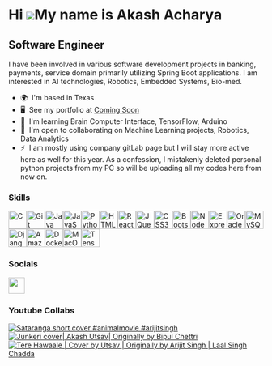 Hi ![](https://user-images.githubusercontent.com/18350557/176309783-0785949b-9127-417c-8b55-ab5a4333674e.gif)My name is Akash Acharya
=====================================================================================================================================

Software Engineer
-----------------

I have been involved in various software development projects in banking, payments, service domain primarily utilizing Spring Boot applications. I am interested in AI technologies, Robotics, Embedded Systems, Bio-med.

* 🌍  I'm based in Texas
* 🖥️  See my portfolio at [Coming Soon](http://comingsoon)
* 🧠  I'm learning Brain Computer Interface, TensorFlow, Arduino
* 🤝  I'm open to collaborating on Machine Learning projects, Robotics, Data Analytics
* ⚡  I am mostly using company gitLab page but I will stay more active here as well for this year. As a confession, I mistakenly deleted personal python projects from my PC so will be uploading all my codes here from now on.

### Skills


<p align="left">
<a href="https://docs.microsoft.com/en-us/cpp/?view=msvc-170" target="_blank" rel="noreferrer"><img src="https://raw.githubusercontent.com/danielcranney/readme-generator/main/public/icons/skills/c-colored.svg" width="36" height="36" alt="C" /></a><a href="https://git-scm.com/" target="_blank" rel="noreferrer"><img src="https://raw.githubusercontent.com/danielcranney/readme-generator/main/public/icons/skills/git-colored.svg" width="36" height="36" alt="Git" /></a><a href="https://www.oracle.com/java/" target="_blank" rel="noreferrer"><img src="https://raw.githubusercontent.com/danielcranney/readme-generator/main/public/icons/skills/java-colored.svg" width="36" height="36" alt="Java" /></a><a href="https://developer.mozilla.org/en-US/docs/Web/JavaScript" target="_blank" rel="noreferrer"><img src="https://raw.githubusercontent.com/danielcranney/readme-generator/main/public/icons/skills/javascript-colored.svg" width="36" height="36" alt="JavaScript" /></a><a href="https://www.python.org/" target="_blank" rel="noreferrer"><img src="https://raw.githubusercontent.com/danielcranney/readme-generator/main/public/icons/skills/python-colored.svg" width="36" height="36" alt="Python" /></a><a href="https://developer.mozilla.org/en-US/docs/Glossary/HTML5" target="_blank" rel="noreferrer"><img src="https://raw.githubusercontent.com/danielcranney/readme-generator/main/public/icons/skills/html5-colored.svg" width="36" height="36" alt="HTML5" /></a><a href="https://reactjs.org/" target="_blank" rel="noreferrer"><img src="https://raw.githubusercontent.com/danielcranney/readme-generator/main/public/icons/skills/react-colored.svg" width="36" height="36" alt="React" /></a><a href="https://jquery.com/" target="_blank" rel="noreferrer"><img src="https://raw.githubusercontent.com/danielcranney/readme-generator/main/public/icons/skills/jquery-colored.svg" width="36" height="36" alt="JQuery" /></a><a href="https://www.w3.org/TR/CSS/#css" target="_blank" rel="noreferrer"><img src="https://raw.githubusercontent.com/danielcranney/readme-generator/main/public/icons/skills/css3-colored.svg" width="36" height="36" alt="CSS3" /></a><a href="https://getbootstrap.com/" target="_blank" rel="noreferrer"><img src="https://raw.githubusercontent.com/danielcranney/readme-generator/main/public/icons/skills/bootstrap-colored.svg" width="36" height="36" alt="Bootstrap" /></a><a href="https://nodejs.org/en/" target="_blank" rel="noreferrer"><img src="https://raw.githubusercontent.com/danielcranney/readme-generator/main/public/icons/skills/nodejs-colored.svg" width="36" height="36" alt="NodeJS" /></a><a href="https://expressjs.com/" target="_blank" rel="noreferrer"><img src="https://raw.githubusercontent.com/danielcranney/readme-generator/main/public/icons/skills/express-colored.svg" width="36" height="36" alt="Express" /></a><a href="https://www.oracle.com/uk/index.html" target="_blank" rel="noreferrer"><img src="https://raw.githubusercontent.com/danielcranney/readme-generator/main/public/icons/skills/oracle-colored.svg" width="36" height="36" alt="Oracle" /></a><a href="https://www.mysql.com/" target="_blank" rel="noreferrer"><img src="https://raw.githubusercontent.com/danielcranney/readme-generator/main/public/icons/skills/mysql-colored.svg" width="36" height="36" alt="MySQL" /></a><a href="https://www.djangoproject.com/" target="_blank" rel="noreferrer"><img src="https://raw.githubusercontent.com/danielcranney/readme-generator/main/public/icons/skills/django-colored.svg" width="36" height="36" alt="Django" /></a><a href="https://aws.amazon.com" target="_blank" rel="noreferrer"><img src="https://raw.githubusercontent.com/danielcranney/readme-generator/main/public/icons/skills/aws-colored.svg" width="36" height="36" alt="Amazon Web Services" /></a><a href="https://www.docker.com/" target="_blank" rel="noreferrer"><img src="https://raw.githubusercontent.com/danielcranney/readme-generator/main/public/icons/skills/docker-colored.svg" width="36" height="36" alt="Docker" /></a><a href="https://apple.com" target="_blank" rel="noreferrer"><img src="https://raw.githubusercontent.com/danielcranney/readme-generator/main/public/icons/skills/macos-colored.svg" width="36" height="36" alt="MacOS" /></a><a href="https://www.tensorflow.org/" target="_blank" rel="noreferrer"><img src="https://raw.githubusercontent.com/danielcranney/readme-generator/main/public/icons/skills/tensorflow-colored.svg" width="36" height="36" alt="TensorFlow" /></a>
</p>


### Socials

<p align="left"> <a href="https://www.github.com/AkashA57" target="_blank" rel="noreferrer"> <picture> <source media="(prefers-color-scheme: dark)" srcset="https://raw.githubusercontent.com/danielcranney/readme-generator/main/public/icons/socials/github-dark.svg" /> <source media="(prefers-color-scheme: light)" srcset="https://raw.githubusercontent.com/danielcranney/readme-generator/main/public/icons/socials/github.svg" /> <img src="https://raw.githubusercontent.com/danielcranney/readme-generator/main/public/icons/socials/github.svg" width="32" height="32" /> </picture> </a></p>

<!--### Badges

<b>My GitHub Stats</b>

<a href="http://www.github.com/AkashA57"><img src="https://github-readme-stats.vercel.app/api?username=AkashA57&show_icons=true&hide=&count_private=true&title_color=ef4444&text_color=ffffff&icon_color=0891b2&bg_color=22272e&hide_border=true&show_icons=true" alt="AkashA57's GitHub stats" /></a>

<a href="https://github.com/AkashA57" align="left"><img src="https://github-readme-stats.vercel.app/api/top-langs/?username=AkashA57&langs_count=10&title_color=ef4444&text_color=ffffff&icon_color=0891b2&bg_color=22272e&hide_border=true&locale=en&custom_title=Top%20%Languages" alt="Top Languages" /></a>-->

### Youtube Collabs
<!-- BEGIN YOUTUBE-CARDS -->
[![Sataranga short cover #animalmovie #arijitsingh](https://ytcards.demolab.com/?id=gSGYIR9Pxaw&title=Sataranga+short+cover+%23animalmovie+%23arijitsingh&lang=en&timestamp=1703914949&background_color=%230d1117&title_color=%23ffffff&stats_color=%23dedede&max_title_lines=1&width=250&border_radius=5&duration=61 "Sataranga short cover #animalmovie #arijitsingh")](https://www.youtube.com/watch?v=gSGYIR9Pxaw)
[![Junkeri cover| Akash Utsav| Originally by Bipul Chettri](https://ytcards.demolab.com/?id=NLpAjuRK8NU&title=Junkeri+cover%7C+Akash+Utsav%7C+Originally+by+Bipul+Chettri&lang=en&timestamp=1702099062&background_color=%230d1117&title_color=%23ffffff&stats_color=%23dedede&max_title_lines=1&width=250&border_radius=5&duration=233 "Junkeri cover| Akash Utsav| Originally by Bipul Chettri")](https://www.youtube.com/watch?v=NLpAjuRK8NU)
[![Tere Hawaale | Cover by Utsav | Originally by Arijit Singh | Laal Singh Chadda](https://ytcards.demolab.com/?id=geUoojMkPyY&title=Tere+Hawaale+%7C+Cover+by+Utsav+%7C+Originally+by+Arijit+Singh+%7C+Laal+Singh+Chadda&lang=en&timestamp=1693193275&background_color=%230d1117&title_color=%23ffffff&stats_color=%23dedede&max_title_lines=1&width=250&border_radius=5&duration=86 "Tere Hawaale | Cover by Utsav | Originally by Arijit Singh | Laal Singh Chadda")](https://www.youtube.com/watch?v=geUoojMkPyY)
<!-- END YOUTUBE-CARDS -->
